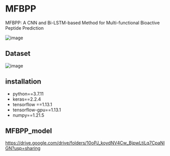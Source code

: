 # MFBPP
MFBPP: A CNN and Bi-LSTM-based Method for Multi-functional Bioactive Peptide Prediction

![image](https://github.com/Good-Ly/MFBPP/blob/main/figures/MFBPP.jpg)

## Dataset
![image](https://github.com/Good-Ly/MFBPP/blob/main/figures/dataset.jpg)


## installation
- python==3.7.11
- keras==2.2.4
- tensorflow ==1.13.1    
- tensorflow-gpu==1.13.1
- numpy==1.21.5

## MFBPP_model
https://drive.google.com/drive/folders/10oPJ_koydNV4Cw_BjpwLtiLq7CpaNlGN?usp=sharing

